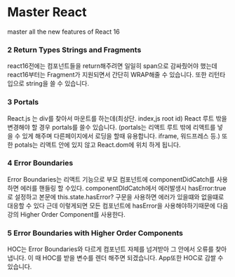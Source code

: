 # Master React

master all the new features of React 16

### 2 Return Types Strings and Fragments
react16전에는 컴포넌트들을 return해주려면 일일히 span으로 감싸줬어야 했는데 react16부터는 Fragment가 지원되면서 간단히 WRAP해줄 수 있습니다. 또한 리턴타입으로 string을 쓸 수 있습니다.

### 3 Portals
React.js 는 div를 찾아서 마운트를 하는데(최상단. index,js root id)
React 루트 밖을 변경해야 할 경우 portals를 쓸수 있습니다.
(portals는 리액트 루트 밖에 리액트를 넣을 수 있게 해주며 다른페이지에서 로딩을 할때 유용합니다. iframe, 워드프레스 등.)
또한 potals는 리액트 안에 있지 않고 React.dom에 위치 하게 됩니다.

### 4 Error Boundaries
Error Boundaries는 리액트 기능으로  부모 컴포넌트에 componentDidCatch를 사용하면 에러를 핸들링 할 수있다.
componentDIdCatch에서 에러발생시 hasError:true로 설정하고 
본문에 this.state.hasError? 구문을 사용하면 에러가 있을떄와 없을떄로 대응할 수 있다
근데 이렇게되면 모든 컴포넌트에 hasError을 사용해야하기때문에 다음강의 Higher Order Component를 사용한다.

### 5 Error Boundaries with Higher Order Components
HOC는 Error Boundaries와 다르게 컴포넌트 자체를 넘겨받아 그 안에서 오류를 찾아냅니다. 이 때 HOC를 받을 변수를 렌더 해주면 되겠습니다.
App또한 HOC로 감쌀 수 있습니다.